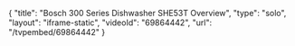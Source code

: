 {
    "title": "Bosch 300 Series Dishwasher SHE53T Overview",
    "type": "solo",
    "layout": "iframe-static",
    "videoId": "69864442",
    "url": "\/tvpembed\/69864442"
}